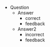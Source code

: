 - Question
    - Answer
        - correct
        - feedback
    - Answer2
        - incorrect
        - feedback